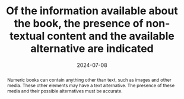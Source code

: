---
title: Of the information available about the book, the presence of non-textual content and the available alternative are indicated
abstract: Numeric books can contain anything other than text, such as images and other media. These other elements may have a text alternative. The presence of these media and their possible alternatives must be accurate.
categories:
  - Information before consultation
agrege: O0000-E084
opquast: N/A
indiceebook: "84"
description: Rule 084
before: "083"
weight: "084"
after: "085"
actif: "1"
layout: rules
date: 2024-07-08
tags:
  - Accessibility
  - Trust
objectif:
  - Allow to anticipate whether the book can be consulted in its entirety in a given context
  - Limit the risk of complaints
Meo:
  - Associate information to book
  - Include information on the book presentation page
Controle:
  - "Check the presence of an indication on&nbsp;: <ul><li>The presence of media other than text.</li><li>Presence of text alternatives for these medias.</li></ul>"
epubcheck: null
ace: true
humancheck: true
ReadiumGoToolkit: null
Source:
  - "[currency symbol] SNE"
Referentiel:
  - "[list 196, code 14](https://ns.editeur.org/onix/en/196/14) Short alternative textual descriptions"
  - "[list 196, code 15](https://ns.editeur.org/onix/en/196/15) Full alternative textual descriptions"
  - "[list 196, code 16](https://ns.editeur.org/onix/en/196/16) Visualised data also available as non-graphical data"
  - "[list 196, code 28](https://ns.editeur.org/onix/en/196/28) Full alternative audio descriptions"
  - "[list 196, code 51](https://ns.editeur.org/onix/en/196/51) All non-decorative content supports reading via pre-recorded audio"
  - "[list 196, code 52](https://ns.editeur.org/onix/en/196/52) All non-decorative content supports reading without sight"
steps:
  - Design
---